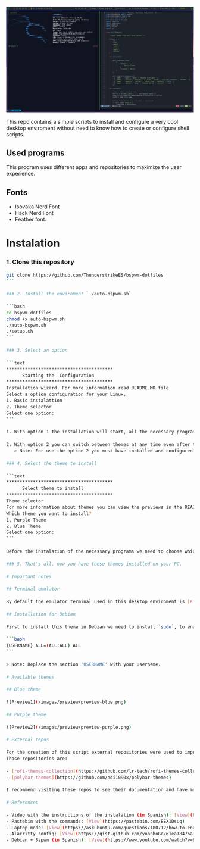 <p align="center">
  <img src="screenshots/1.png">
</p>

This repo contains a simple scripts to install and configure a very cool desktop enviroment without need to know how to create or configure shell scripts.

## Used programs

This program uses different apps and repositories to maximize the user experience.

## Fonts

- Isovaka Nerd Font
- Hack Nerd Font
- Feather font.

# Instalation

### 1. Clone this repository

````bash
git clone https://github.com/ThunderstrikeES/bspwm-dotfiles
```

### 2. Install the enviroment `./auto-bspwm.sh`

```bash
cd bspwm-dotfiles
chmod +x auto-bspwm.sh
./auto-bspwm.sh
./setup.sh
```

### 3. Select an option

```text
****************************************
      Starting the  Configuration
****************************************
Installation wizard. For more information read README.MD file.
Select a option configuration for your Linux.
1. Basic instalattion
2. Theme selector
Select one option:
```

1. With option 1 the installation will start, all the necessary programs, their settings and all their dependencies will be installed.

2. With option 2 you can switch between themes at any time even after the installation has been completed.
   > Note: For use the option 2 you must have installed and configured all the programs before.

### 4. Select the theme to install

```text
****************************************
      Select theme to install
****************************************
Theme selector
For more information about themes you can view the previews in the README.MD files or on preview folder.
Which theme you want to install?
1. Purple Theme
2. Blue Theme
Select one option:
```

Before the instalation of the necessary programs we need to choose which theme we want to install (purple or blue), for this you can view the section [Available themes](#available-themes).

### 5. That's all, now you have these themes installed on your PC.

# Important notes

## Terminal emulator

By default the emulator terminal used in this desktop enviroment is [Kitty](https://github.com/kovidgoyal/kitty) (All the config files are to kitty terminal) despite that the config-files folder has a configuration file to use [Alacritty](/config-files/dotfiles/alacritty/).

## Installation for Debian

First to install this theme in Debian we need to install `sudo`, to enable sudo commands on Debian+11 add this command in `/etc/sudoers`:

```bash
{USERNAME} ALL=(ALL:ALL) ALL
```

> Note: Replace the section 'USERNAME' with your userneme.

# Available themes

## Blue theme

![Preview1](/images/preview/preview-blue.png)

## Purple theme

![Preview2](/images/preview/preview-purple.png)

# External repos

For the creation of this script external repositories were used to improve the appearance of the final result.
Those repositories are:

- [rofi-themes-collection](https://github.com/lr-tech/rofi-themes-collection)
- [polybar-themes](https://github.com/adi1090x/polybar-themes)

I recommend visiting these repos to see their documentation and have more unique customization.

# References

- Video with the instructions of the instalation (in Spanish): [View](https://www.youtube.com/watch?v=mHLwfI1nHHY)
- Pastebin with the commands: [View](https://pastebin.com/EEX1Dsuq)
- Laptop mode: [View](https://askubuntu.com/questions/180712/how-to-enable-laptop-mode)
- Alacritty config: [View](https://gist.github.com/yoonhoGo/61ea18476a127f5db7b86471ee027876)
- Debian + Bspwm (in Spanish): [View](https://www.youtube.com/watch?v=823RcAIitjk)
